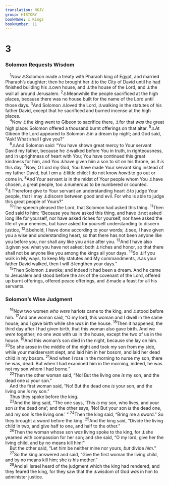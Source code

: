```yaml
---
translation: NKJV
group: HISTORY
bookName: I Kings 
bookNumber: 11
---
```


<div class="title"><h1>3</h1><h3>Solomon Requests Wisdom</h3></div>
<span class="verse 1vua_3_1"> <sup>1</sup>Now <a data-toggle="tooltip" data-placement="bottom" title="1 Kin. 7:8; 9:24">⚓</a>Solomon made a treaty with Pharaoh king of Egypt, and married Pharaoh’s daughter; then he brought her <a data-toggle="tooltip" data-placement="bottom" title="2 Sam. 5:7">⚓</a>to the City of David until he had finished building his <a data-toggle="tooltip" data-placement="bottom" title="1 Kin. 7:1">⚓</a>own house, and <a data-toggle="tooltip" data-placement="bottom" title="1 Kin. 6">⚓</a>the house of the Lord, and <a data-toggle="tooltip" data-placement="bottom" title="1 Kin. 9:15, 19">⚓</a>the wall all around Jerusalem. </span>
<span class="verse 1vua_3_2"><sup>2</sup><a data-toggle="tooltip" data-placement="bottom" title="(Deut. 12:2–5, 13, 14); 1 Kin. 11:7; 22:43">⚓</a>Meanwhile the people sacrificed at the high places, because there was no house built for the name of the Lord until those days. </span>
<span class="verse 1vua_3_3"><sup>3</sup>And Solomon <a data-toggle="tooltip" data-placement="bottom" title="(Rom. 8:28)">⚓</a>loved the Lord, <a data-toggle="tooltip" data-placement="bottom" title="(1 Kin. 3:6, 14)">⚓</a>walking in the statutes of his father David, except that he sacrificed and burned incense at the high places.<br/></span>
<span class="verse 1vua_3_4"> <sup>4</sup>Now <a data-toggle="tooltip" data-placement="bottom" title="1 Kin. 9:2; 2 Chr. 1:3">⚓</a>the king went to Gibeon to sacrifice there, <a data-toggle="tooltip" data-placement="bottom" title="1 Chr. 16:39; 21:29">⚓</a>for that <i>was</i> the great high place: Solomon offered a thousand burnt offerings on that altar. </span>
<span class="verse 1vua_3_5"><sup>5</sup><a data-toggle="tooltip" data-placement="bottom" title="1 Kin. 9:2; 11:9; 2 Chr. 1:7">⚓</a>At Gibeon the Lord appeared to Solomon <a data-toggle="tooltip" data-placement="bottom" title="Num. 12:6; Matt. 1:20; 2:13">⚓</a>in a dream by night; and God said, “Ask! What shall I give you?”<br/></span>
<span class="verse 1vua_3_6"> <sup>6</sup><a data-toggle="tooltip" data-placement="bottom" title="2 Chr. 1:8">⚓</a>And Solomon said: “You have shown great mercy to Your servant David my father, because he <a data-toggle="tooltip" data-placement="bottom" title="1 Kin. 2:4; 9:4; 2 Kin. 20:3">⚓</a>walked before You in truth, in righteousness, and in uprightness of heart with You; You have continued this great kindness for him, and You <a data-toggle="tooltip" data-placement="bottom" title="2 Sam. 7:8–17; 1 Kin. 1:48">⚓</a>have given him a son to sit on his throne, as <i>it</i> <i>is</i> this day. </span>
<span class="verse 1vua_3_7"><sup>7</sup>Now, O Lord my God, You have made Your servant king instead of my father David, but I <i>am</i> a <a data-toggle="tooltip" data-placement="bottom" title="1 Chr. 22:5; Jer. 1:6, 7">⚓</a>little child; I do not know <i>how</i><a data-toggle="tooltip" data-placement="bottom" title="Num. 27:17; 2 Sam. 5:2">⚓</a>to go out or come in. </span>
<span class="verse 1vua_3_8"><sup>8</sup>And Your servant <i>is</i> in the midst of Your people whom You <a data-toggle="tooltip" data-placement="bottom" title="(Ex. 19:6; Deut. 7:6)">⚓</a>have chosen, a great people, too <a data-toggle="tooltip" data-placement="bottom" title="Gen. 13:6; 15:5; 22:17">⚓</a>numerous to be numbered or counted. </span>
<span class="verse 1vua_3_9"><sup>9</sup><a data-toggle="tooltip" data-placement="bottom" title="2 Chr. 1:10; (James 1:5)">⚓</a>Therefore give to Your servant an understanding heart <a data-toggle="tooltip" data-placement="bottom" title="Ps. 72:1, 2">⚓</a>to judge Your people, that I may <a data-toggle="tooltip" data-placement="bottom" title="2 Sam. 14:17; Is. 7:15; (Heb. 5:14)">⚓</a>discern between good and evil. For who is able to judge this great people of Yours?”<br/></span>
<span class="verse 1vua_3_10"> <sup>10</sup>The speech pleased the Lord, that Solomon had asked this thing. </span>
<span class="verse 1vua_3_11"><sup>11</sup>Then God said to him: “Because you have asked this thing, and have <a data-toggle="tooltip" data-placement="bottom" title="(James 4:3)">⚓</a>not asked long life for yourself, nor have asked riches for yourself, nor have asked the life of your enemies, but have asked for yourself understanding to discern justice, </span>
<span class="verse 1vua_3_12"><sup>12</sup><a data-toggle="tooltip" data-placement="bottom" title="(1 John 5:14, 15)">⚓</a>behold, I have done according to your words; <a data-toggle="tooltip" data-placement="bottom" title="1 Kin. 4:29–31; 5:12; 10:24; Eccl. 1:16">⚓</a>see, I have given you a wise and understanding heart, so that there has not been anyone like you before you, nor shall any like you arise after you. </span>
<span class="verse 1vua_3_13"><sup>13</sup>And I have also <a data-toggle="tooltip" data-placement="bottom" title="(Matt. 6:33; Eph. 3:20)">⚓</a>given you what you have not asked: both <a data-toggle="tooltip" data-placement="bottom" title="1 Kin. 4:21, 24; 10:23; 1 Chr. 29:12">⚓</a>riches and honor, so that there shall not be anyone like you among the kings all your days. </span>
<span class="verse 1vua_3_14"><sup>14</sup>So <a data-toggle="tooltip" data-placement="bottom" title="(1 Kin. 6:12)">⚓</a>if you walk in My ways, to keep My statutes and My commandments, <a data-toggle="tooltip" data-placement="bottom" title="1 Kin. 15:5">⚓</a>as your father David walked, then I will <a data-toggle="tooltip" data-placement="bottom" title="Ps. 91:16; Prov. 3:2">⚓</a>lengthen your days.”<br/></span>
<span class="verse 1vua_3_15"> <sup>15</sup>Then Solomon <a data-toggle="tooltip" data-placement="bottom" title="Gen. 41:7">⚓</a>awoke; and indeed it had been a dream. And he came to Jerusalem and stood before the ark of the covenant of the Lord, offered up burnt offerings, offered peace offerings, and <a data-toggle="tooltip" data-placement="bottom" title="Gen. 40:20; 1 Kin. 8:65; Esth. 1:3; Dan. 5:1; Mark 6:21">⚓</a>made a feast for all his servants.<br/></span>
<div class="title"><h3>Solomon’s Wise Judgment</h3></div>
<span class="verse 1vua_3_16"> <sup>16</sup>Now two women <i>who</i> <i>were</i> harlots came to the king, and <a data-toggle="tooltip" data-placement="bottom" title="Num. 27:2">⚓</a>stood before him. </span>
<span class="verse 1vua_3_17"><sup>17</sup>And one woman said, “O my lord, this woman and I dwell in the same house; and I gave birth while she <i>was</i> in the house. </span>
<span class="verse 1vua_3_18"><sup>18</sup>Then it happened, the third day after I had given birth, that this woman also gave birth. And we <i>were</i> together; no one <i>was</i> with us in the house, except the two of us in the house. </span>
<span class="verse 1vua_3_19"><sup>19</sup>And this woman’s son died in the night, because she lay on him. </span>
<span class="verse 1vua_3_20"><sup>20</sup>So she arose in the middle of the night and took my son from my side, while your maidservant slept, and laid him in her bosom, and laid her dead child in my bosom. </span>
<span class="verse 1vua_3_21"><sup>21</sup>And when I rose in the morning to nurse my son, there he was, dead. But when I had examined him in the morning, indeed, he was not my son whom I had borne.”<br/></span>
<span class="verse 1vua_3_22"> <sup>22</sup>Then the other woman said, “No! But the living one <i>is</i> my son, and the dead one <i>is</i> your son.”<br/> And the first woman said, “No! But the dead one <i>is</i> your son, and the living one <i>is</i> my son.”<br/> Thus they spoke before the king.<br/></span>
<span class="verse 1vua_3_23"> <sup>23</sup>And the king said, “The one says, ‘This <i>is</i> my son, who lives, and your son <i>is</i> the dead one’; and the other says, ‘No! But your son <i>is</i> the dead one, and my son <i>is</i> the living one.’ ” </span>
<span class="verse 1vua_3_24"><sup>24</sup>Then the king said, “Bring me a sword.” So they brought a sword before the king. </span>
<span class="verse 1vua_3_25"><sup>25</sup>And the king said, “Divide the living child in two, and give half to one, and half to the other.”<br/></span>
<span class="verse 1vua_3_26"> <sup>26</sup>Then the woman whose son <i>was</i> living spoke to the king, for <a data-toggle="tooltip" data-placement="bottom" title="Gen. 43:30; Is. 49:15; Jer. 31:20; Hos. 11:8">⚓</a>she yearned with compassion for her son; and she said, “O my lord, give her the living child, and by no means kill him!”<br/> But the other said, “Let him be neither mine nor yours, <i>but</i> divide <i>him.</i>”<br/></span>
<span class="verse 1vua_3_27"> <sup>27</sup>So the king answered and said, “Give the first woman the living child, and by no means kill him; she <i>is</i> his mother.”<br/></span>
<span class="verse 1vua_3_28"> <sup>28</sup>And all Israel heard of the judgment which the king had rendered; and they feared the king, for they saw that the <a data-toggle="tooltip" data-placement="bottom" title="1 Kin. 3:9, 11, 12; 2 Chr. 1:12; Dan. 1:17; (Col. 2:2, 3)">⚓</a>wisdom of God <i>was</i> in him to administer justice.<br/></span>
